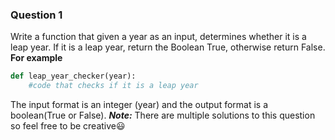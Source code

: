 ### Question 1
Write a function that given a year as an input, determines whether it is a leap year. If it is a leap year, return the Boolean True, otherwise return False.
**For example**
```python
def leap_year_checker(year):
    #code that checks if it is a leap year
```

The input format is an integer (year) and the output format is a boolean(True or False).
***Note:*** There are multiple solutions to this question so feel free to be creative😃
